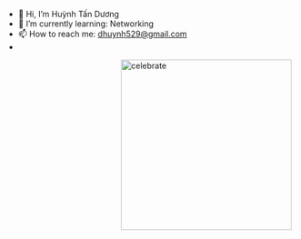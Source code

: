 
- 👋 Hi, I’m Huỳnh Tấn Dương
- 🌱 I’m currently learning: Networking
- 📫 How to reach me: dhuynh529@gmail.com
- 
<img src=https://octodex.github.com//images/nyantocat.gif alt=celebrate width=300 align=right>
<!---
tanduong9424/tanduong9424 is a ✨ special ✨ repository because its `README.md` (this file) appears on your GitHub profile.
You can click the Preview link to take a look at your changes.
--->
